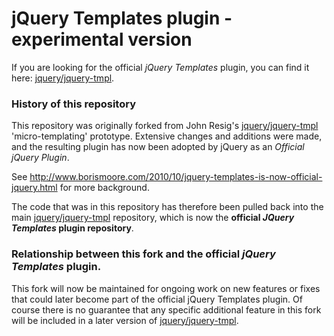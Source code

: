 # jQuery Templates plugin - experimental version

If you are looking for the official _jQuery Templates_ plugin, you can find it here:
<a href="http://github.com/jquery/jquery-tmpl">jquery/jquery-tmpl</a>.

### History of this repository
This repository was originally forked from John Resig's <a href="http://github.com/jquery/jquery-tmpl">jquery/jquery-tmpl</a> 'micro-templating' prototype. Extensive changes and additions were made, and the resulting plugin has now been adopted by jQuery as an _Official jQuery Plugin_. 

See <a href="http://www.borismoore.com/2010/10/jquery-templates-is-now-official-jquery.html">http://www.borismoore.com/2010/10/jquery-templates-is-now-official-jquery.html</a> for more background. 

The code that was in this repository has therefore been pulled back into the main <a href="http://github.com/jquery/jquery-tmpl">jquery/jquery-tmpl</a> repository, which is now the <strong>official _JQuery Templates_ plugin repository</strong>. 

### Relationship between this fork and the official _jQuery Templates_ plugin.
This fork will now be maintained for ongoing work on new features or fixes that could later become part of the official jQuery Templates plugin. Of course there is no guarantee that any specific additional feature in this fork will be included in a later version of <a href="http://github.com/jquery/jquery-tmpl">jquery/jquery-tmpl</a>.
